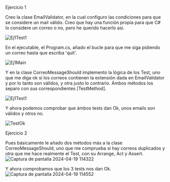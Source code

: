 Ejercicio 1


Creo la clase EmailValidator, en la cual configuro las condiciones para que se considere un mail válido. Creo que hay una función propia para que C# lo considere un correo o no, pero he querido hacerlo así.

![Ej1Test1](https://github.com/jzafralopez27/CorreoTestLemonCode/assets/149962801/2c0e416a-9eff-41e3-91a9-8a7ed730ea8d)

En el ejecutable, el Program.cs, añado el bucle para que me siga pidiendo un correo hasta que escriba 'quit'.

![Ej1Main](https://github.com/jzafralopez27/CorreoTestLemonCode/assets/149962801/3ded5606-6a4f-4bfd-8e83-fe5947a86834)

Y en la clase CorreoMessageShould implemento la lógica de los Test, uno que me diga ok si los correos contienen la extensión dada en EmailValidator y por lo tanto son válidos, y otra justo lo contrario.
Ámbos métodos los separo con sus correspondientes [TestMethod].

![Ej1Test1](https://github.com/jzafralopez27/CorreoTestLemonCode/assets/149962801/39f6b88d-67fd-4efb-9465-64f00bb4e71d)

Y ahora podemos comprobar que ámbos tests dan Ok, unos emails son válidos y otros no.

![TestOk](https://github.com/jzafralopez27/CorreoTestLemonCode/assets/149962801/83f8b5f5-37ca-44bd-977e-24dc2c3b0e0d)

Ejercicio 2

Pues básicamente le añado dos métodos más a la clase CorreoMessageShould, uno que me comprueba si hay correos duplicados y otra que me hace realmente el Test, con su Arrange, Act y Assert. 
![Captura de pantalla 2024-04-19 114322](https://github.com/jzafralopez27/CorreoTestLemonCode/assets/149962801/fd143043-949f-4335-8c1f-bd3c5bd71ec8)

Y ahora comprobamos que los 3 tests nos dan Ok.
![Captura de pantalla 2024-04-19 114552](https://github.com/jzafralopez27/CorreoTestLemonCode/assets/149962801/366a55e3-cbe3-4a8a-94e4-f0a6aa3fdd92)
